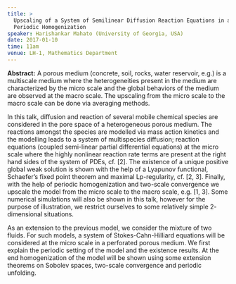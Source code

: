 ```yaml
---
title: >
  Upscaling of a System of Semilinear Diffusion Reaction Equations in a Heterogeneous Medium: MultiScale Modeling and
  Periodic Homogenization
speaker: Harishankar Mahato (University of Georgia, USA)
date: 2017-01-10
time: 11am
venue: LH-1, Mathematics Department
---
```


**Abstract:**
A porous medium (concrete, soil, rocks, water reservoir, e.g.)
is a multiscale medium
where the heterogeneities present in the medium are characterized by the
micro scale and the
global behaviors of the medium are observed at the macro scale. The
upscaling from the micro
scale to the macro scale can be done via averaging methods.

In this talk, diffusion and reaction of several mobile chemical species
are considered in
the pore space of a heterogeneous porous medium. The reactions amongst the
species are
modelled via mass action kinetics and the modelling leads to a system of
multispecies diffusion;
reaction equations (coupled semi-linear partial differential
equations) at the micro scale where
the highly nonlinear reaction rate terms are present at the right hand
sides of the system of PDEs,
cf. [2]. The existence of a unique positive global weak solution is shown
with the help of a
Lyapunov functional, Schaefer’s fixed point theorem and maximal
Lp-regularity, cf. [2, 3]. Finally,
with the help of periodic homogenization and two-scale convergence
we upscale the model from
the micro scale to the macro scale, e.g. [1, 3]. Some numerical
simulations will also be shown in
this talk, however for the purpose of illustration, we restrict ourselves
to some relatively simple
2- dimensional situations.

As an extension to the previous model, we consider the mixture of two
fluids. For such
models, a system of Stokes-Cahn-Hilliard equations will be
considered at the micro scale in a
perforated porous medium. We first explain the periodic setting of the
model and the existence
results. At the end homogenization of the model will be shown using some
extension theorems
on Sobolev spaces, two-scale convergence and periodic unfolding.
